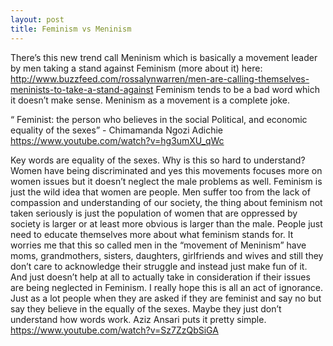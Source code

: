 ```yaml
---
layout: post
title: Feminism vs Meninism
---
```




There’s this new trend call Meninism which is basically a movement leader by men taking a stand against Feminism (more about it) here: http://www.buzzfeed.com/rossalynwarren/men-are-calling-themselves-meninists-to-take-a-stand-against
Feminism tends to be a bad word which it doesn’t make sense. Meninism as a movement is a complete joke. 

“ Feminist: the person who believes in the social
Political, and economic equality of the sexes” - Chimamanda Ngozi Adichie
https://www.youtube.com/watch?v=hg3umXU_qWc

Key words are equality of the sexes. Why is this so hard to understand? Women have being discriminated and yes this movements focuses more on women issues but it doesn’t neglect the male problems as well. Feminism is just the wild idea that women are people. Men suffer too from the lack of compassion and understanding of our society, the thing about feminism not taken seriously is just the population of women that are oppressed by society is larger or at least more obvious is larger than the male. People just need to educate themselves more about what feminism stands for. It worries me that this so called men in the “movement of Meninism” have moms, grandmothers, sisters, daughters, girlfriends and wives and still they don’t care to acknowledge their struggle and instead just make fun of it. And just doesn’t help at all to actually take in consideration if their issues are being neglected in Feminism. I really hope this is all an act of ignorance. Just as a lot people when they are asked if they are feminist and say no but say they believe in the equally of the sexes. Maybe they just don’t understand how words work. Aziz Ansari puts it pretty simple. https://www.youtube.com/watch?v=Sz7ZzQbSiGA
